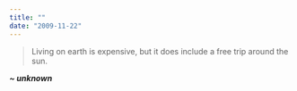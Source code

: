 ```yaml
---
title: ""
date: "2009-11-22"
---
```


> Living on earth is expensive, but it does include a free trip around the sun.

_**~ unknown**_
